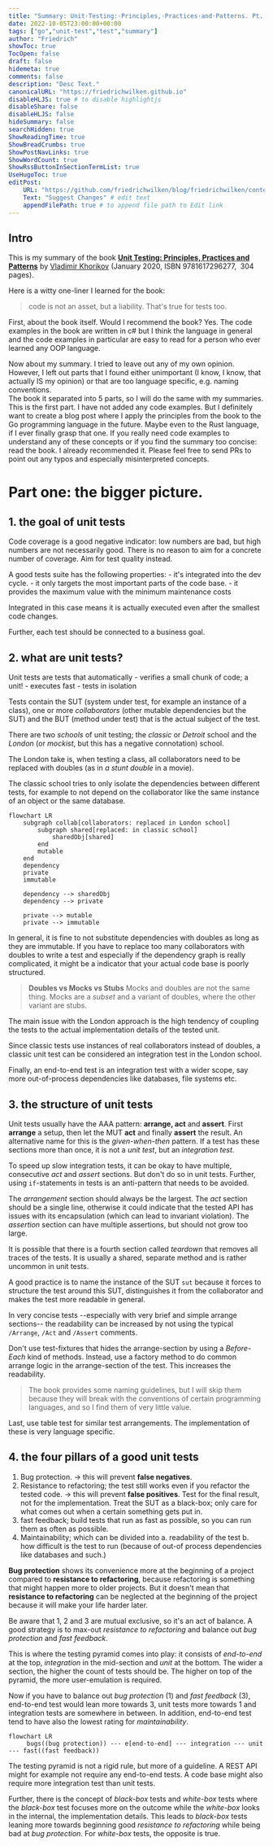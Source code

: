 ```yaml
---
title: "Summary: Unit⋅Testing:⋅Principles,⋅Practices⋅and⋅Patterns. Pt. 1"
date: 2022-10-05T23:00:00+00:00
tags: ["go","unit-test","test","summary"]
author: "Friedrich"
showToc: true
TocOpen: false
draft: false
hidemeta: true
comments: false
description: "Desc Text."
canonicalURL: "https://friedrichwilken.github.io"
disableHLJS: true # to disable highlightjs
disableShare: false
disableHLJS: false
hideSummary: false
searchHidden: true
ShowReadingTime: true
ShowBreadCrumbs: true
ShowPostNavLinks: true
ShowWordCount: true
ShowRssButtonInSectionTermList: true
UseHugoToc: true
editPost:
    URL: "https://github.com/friedrichwilken/blog/friedrichwilken/content/posts"
    Text: "Suggest Changes" # edit text
    appendFilePath: true # to append file path to Edit link
---
```

## Intro

This is my summary of the book [**Unit Testing: Principles, Practices and Patterns**](https://www.manning.com/books/unit-testing?query=%20Vladimir%20Khorikov) by [Vladimir Khorikov](https://github.com/vkhorikov) (January 2020, ISBN 9781617296277,  304 pages). 

Here is a witty one-liner I learned for the book:
> code is not an asset, but a liability. That's true for tests too.

First, about the book itself. 
Would I recommend the book? Yes. 
The code examples in the book are written in c# but I think the language in general and the code examples in particular are easy to read for a person who ever learned any OOP language.

Now about my summary.
I tried to leave out any of my own opinion. However, I left out parts that I found either unimportant (I know, I know, that actually IS my opinion) or that are too language specific, e.g. naming conventions.  
The book it separated into 5 parts, so I will do the same with my summaries. This is the first part.
I have not added any code examples. But I definitely want to create a blog post where I apply the principles from the book to the Go programming language in the future. Maybe even to the Rust language, if I ever finally grasp that one.
If you really need code examples to understand any of these concepts or if you find the summary too concise: read the book. I already recommended it. 
Please feel free to send PRs to point out any typos and especially misinterpreted concepts.

# Part one: the bigger picture.
## 1. the goal of unit tests
Code coverage is a good negative indicator: low numbers are bad, but high numbers are not necessarily good. There is no reason to aim for a concrete number of coverage. Aim for test quality instead.

A good tests suite has the following properties:
	- it's integrated into the dev cycle.
	- it only targets the most important parts of the code base.
	- it provides the maximum value with the minimum maintenance costs

Integrated in this case means it is actually executed even after the smallest code changes.

Further, each test should be connected to a business goal.

## 2. what are unit tests?
Unit tests are tests that automatically
	- verifies a small chunk of code; a unit!
	- executes fast
	- tests in isolation

Tests contain the SUT (system under test, for example an instance of a class), one or more *collaborators* (other mutable dependencies but the SUT) and the BUT (method under test) that is the actual subject of the test. 

There are two *schools* of unit testing; the *classic* or *Detroit* school and the *London* (or *mockist*, but this has a negative connotation) school.

The London take is, when testing a class, all collaborators need to be replaced with doubles (as in *a stunt double* in a movie).

The classic school tries to only isolate the dependencies between different tests, for example to not depend on the collaborator like the same instance of an object or the same database.
```mermaid
flowchart LR
	subgraph collab[collaborators: replaced in London school]
		subgraph shared[replaced: in classic school]
			sharedObj[shared]
		end
		mutable
	end
	dependency
	private
	immutable

	dependency --> sharedObj
	dependency --> private

	private --> mutable
	private --> immutable
```
In general, it is fine to not substitute dependencies with doubles as long as they are immutable. If you have to replace too many collaborators with doubles to write a test and especially if the dependency graph is really complicated, it might be a indicator that your actual code base is poorly structured.

>**Doubles vs Mocks vs Stubs**
>Mocks and doubles are not the same thing. Mocks are a *subset* and a variant of doubles, where the other variant are stubs.

The main issue with the London approach is the high tendency of coupling the tests to the actual implementation details of the tested unit.

Since classic tests use instances of real collaborators instead of doubles, a classic unit test can be considered an integration test in the London school.

Finally, an end-to-end test is an integration test with a wider scope, say more out-of-process dependencies like databases, file systems etc.

## 3. the structure of unit tests
Unit tests usually have the AAA pattern: **arrange, act** and **assert**. First **arrange** a setup, then let the MUT **act** and finally **assert** the result. An alternative name for this is the *given-when-then* pattern. If a test has these sections more than once, it is not a *unit test*, but an *integration test*.

To speed up slow integration tests, it can be okay to have multiple, consecutive *act* and *assert* sections. But don't do so in unit tests. Further, using `if`-statements in tests is an anti-pattern that needs to be avoided. 

The *arrangement* section should always be the largest. The *act* section should be a single line, otherwise it could indicate that the tested API has issues with its encapsulation (which can lead to invariant violation). The *assertion* section can have multiple assertions, but should not grow too large. 

It is possible that there is a fourth section called *teardown* that removes all traces of the tests. It is usually a shared, separate method and is rather uncommon in unit tests.

A good practice is to name the instance of the SUT `sut` because it forces to structure the test around this SUT, distinguishes it from the collaborator and makes the test more readable in general. 

In very concise tests --especially with very brief and simple arrange sections-- the readability can be increased by not using the typical `/Arrange`, `/Act` and `/Assert` comments.

Don't use test-fixtures that hides the arrange-section by using a *Before-Each* kind of methods. Instead, use a factory method to do common arrange logic in the arrange-section of the test. This increases the readability. 

> The book provides some naming guidelines, but I will skip them because they will break with the conventions of certain programming languages, and so I find them of very little value.

Last, use table test for similar test arrangements. The implementation of these is very language specific.

## 4. the four pillars of a good unit tests
1. Bug protection.
	→ this will prevent **false negatives**.
2. Resistance to refactoring; the test still works even if you refactor the tested code.
	→ this will prevent **false positives**. Test for the final result, not for the implementation. Treat the SUT as a black-box; only care for what comes out when a certain something gets put in.
3. fast feedback; build tests that run as fast as possible, so you can run them as often as possible.
4. Maintainability; which can be divided into
	a. readability of the test
	b. how difficult is the test to run (because of out-of process dependencies like databases and such.)

**Bug protection** shows its convenience more at the beginning of a project compared to **resistance to refactoring**, because refactoring is something that might happen more to older projects.  But it doesn't mean that **resistance to refactoring** can be neglected at the beginning of the project because it will make your life harder later.

Be aware that 1, 2 and 3 are mutual exclusive, so it's an act of balance. A good strategy is to max-out *resistance to refactoring* and balance out *bug protection* and *fast feedback*. 

This is where the testing pyramid comes into play: it consists of *end-to-end* at the top, *integration* in the mid-section and *unit* at the bottom. The wider a section, the higher the count of tests should be. The higher on top of the pyramid, the more user-emulation is required.

Now if you have to balance out *bug protection* (1) and *fast feedback* (3), end-to-end test would lean more towards 3, unit tests more towards 1 and integration tests are somewhere in between. In addition, end-to-end test tend to have also the lowest rating for *maintainability*.

```mermaid
flowchart LR
	 bugs((bug protection)) --- e[end-to-end] --- integration --- unit --- fast((fast feedback))
```

The testing pyramid is not a rigid rule, but more of a guideline. A REST API might for example not require any end-to-end tests. A code base might also require more integration test than unit tests.

Further, there is the concept of *black-box* tests and *white-box* tests where the *black-box* test focuses more on the outcome while the *white-box* looks in the internal, the implementation details. This leads to *black-box* tests leaning more towards beginning good *resistance to refactoring* while being bad at *bug protection*. For *white-box* tests, the opposite is true.
